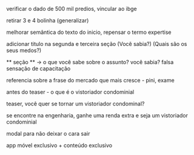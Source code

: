 verificar o dado de 500 mil predios, vincular ao ibge

retirar 3 e 4 bolinha (generalizar)

melhorar semântica do texto do inicio, repensar o termo expertise

adicionar titulo na segunda e terceira seção (Você sabia?) (Quais são os seus medos?)

** seção ** -> o que você sabe sobre o assunto? você sabia? falsa sensação de capacitação

referencia sobre a frase do mercado que mais cresce - pini, exame

antes do teaser - o que é o vistoriador condominial

teaser, você quer se tornar um vistoriador condominal?

se encontre na engenharia, ganhe uma renda extra e seja um vistoriador condominial

modal para não deixar o cara sair

app móvel exclusivo + conteúdo exclusivo